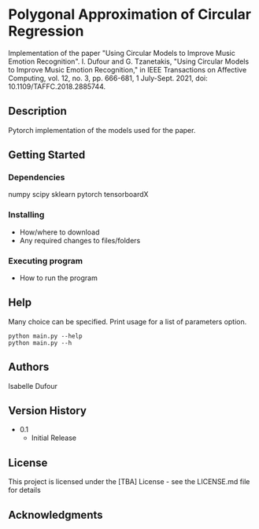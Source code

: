 Polygonal Approximation of Circular Regression
=======================================
Implementation of the paper "Using Circular Models to Improve Music Emotion Recognition".
I. Dufour and G. Tzanetakis, "Using Circular Models to Improve Music Emotion Recognition," in IEEE Transactions on Affective Computing, vol. 12, no. 3, pp. 666-681, 1 July-Sept. 2021, doi: 10.1109/TAFFC.2018.2885744.

## Description

Pytorch implementation of the models used for the paper.

## Getting Started

### Dependencies

numpy
scipy
sklearn
pytorch
tensorboardX

### Installing

* How/where to download
* Any required changes to files/folders

### Executing program

* How to run the program

## Help

Many choice can be specified. Print usage for a list of parameters option.
```
python main.py --help 
python main.py --h
```

## Authors

Isabelle Dufour  

## Version History
    
* 0.1
    * Initial Release

## License

This project is licensed under the [TBA] License - see the LICENSE.md file for details

## Acknowledgments
